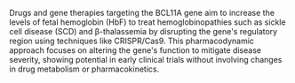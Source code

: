 Drugs and gene therapies targeting the BCL11A gene aim to increase the levels of fetal hemoglobin (HbF) to treat hemoglobinopathies such as sickle cell disease (SCD) and β-thalassemia by disrupting the gene's regulatory region using techniques like CRISPR/Cas9. This pharmacodynamic approach focuses on altering the gene's function to mitigate disease severity, showing potential in early clinical trials without involving changes in drug metabolism or pharmacokinetics.